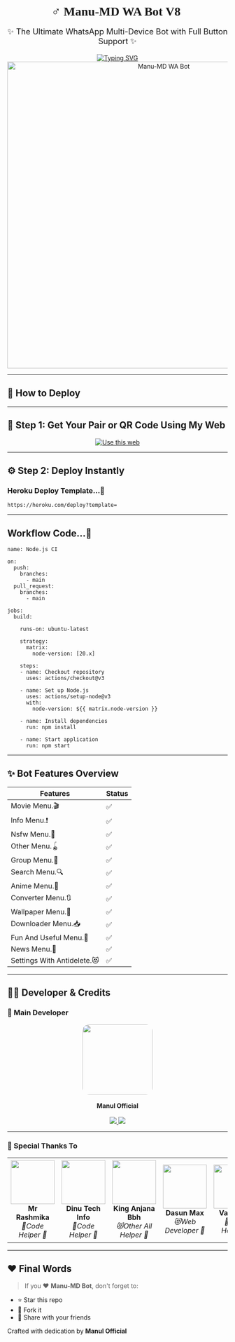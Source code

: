 <h1 align="center" style="font-family: 'Ribeye', cursive;">🧚‍♂️ Manu-MD WA Bot V8 🤍</h1>
<p align="center" style="font-size: 18px;">✨ The Ultimate WhatsApp Multi-Device Bot with Full Button Support ✨</p>

<div align="center">
  <a href="https://git.io/typing-svg">
    <img src="https://readme-typing-svg.demolab.com?font=Ribeye&size=40&pause=1000&color=00FFD1&center=true&width=800&height=80&lines=Welcome+to+Manu-MD;Your+Smart+Group+Assistant;By+Manul+Official" alt="Typing SVG" />
  </a>
</div>

<div align="center">
  <a href="https://youtube.com/@ManulOfficialTech">
    <img src="https://manul-official-new-api-site.vercel.app/manu-md" alt="Manu-MD WA Bot" width="700">
  </a>
</div>

---

## 🚀 How to Deploy
---

## 🔗 Step 1: Get Your Pair or QR Code Using My Web

<p align="center"> <a href="https://manul-official-tech.vercel.app/" target="_blank"> <img src="https://img.shields.io/badge/Use%20this%20Web-green?style=for-the-badge&logo=github" alt="Use this web"> </a> </p>

---

## ⚙️ Step 2: Deploy Instantly

### Heroku Deploy Template...🍃

```
https://heroku.com/deploy?template=
```
---
## Workflow Code...🍃

```
name: Node.js CI

on:
  push:
    branches:
      - main
  pull_request:
    branches:
      - main

jobs:
  build:

    runs-on: ubuntu-latest

    strategy:
      matrix:
        node-version: [20.x]

    steps:
    - name: Checkout repository
      uses: actions/checkout@v3

    - name: Set up Node.js
      uses: actions/setup-node@v3
      with:
        node-version: ${{ matrix.node-version }}

    - name: Install dependencies
      run: npm install

    - name: Start application
      run: npm start
```
---

## ✨ Bot Features Overview

| Features              | Status |
|----------------------|--------|
| Movie Menu.🎬      | ✅     |
| Info Menu.❗            | ✅     |
| Nsfw Menu.🔞      | ✅     |
| Other Menu.🪀      | ✅     |
| Group Menu.👥       | ✅     |
| Search Menu.🔍      | ✅     |
| Anime Menu.💫       | ✅     |
| Converter Menu.🔃      | ✅     |
| Wallpaper Menu.🌌              | ✅     |
| Downloader Menu.📥              | ✅     |
| Fun And Useful Menu.🥳              | ✅     |
| News Menu.📰              | ✅     |
| Settings With Antidelete.😻              | ✅     |

---

## 👨‍💻 Developer & Credits

### 👑 Main Developer

<div align="center">
  <img src="https://i.ibb.co/Y7L525Xh/Manul-Ofc-X.jpg" width="160" style="border-radius: 15px;" />
  <br><br>
  <strong>Manul Official</strong><br><br>

  <a href="https://youtube.com/@ManulOfficialTech">
    <img src="https://img.shields.io/badge/YouTube-Manul%20Official-red?style=for-the-badge&logo=youtube" />
  </a>
  <a href="https://wa.me/94742274855">
    <img src="https://img.shields.io/badge/WhatsApp-Chat%20Now-25D366?style=for-the-badge&logo=whatsapp" />
  </a>
</div>

---

### 💎 Special Thanks To

<div align="center">

<table>
<tr>
<td align="center">
  <img src="https://i.ibb.co/KcK5jD2P/Manul-Ofc-X.jpg" width="100"><br>
  <b>Mr Rashmika</b><br><i>🤖Code Helper 🤍</i>
</td>

<td align="center">
  <img src="https://i.ibb.co/fzq32SfQ/Manul-Ofc-X.jpg" width="100"><br>
  <b>Dinu Tech Info</b><br><i>🤖Code Helper 🤍</i>
</td>

<td align="center">
  <img src="https://i.ibb.co/RpnpZg71/Manul-Ofc-X.jpg" width="100"><br>
  <b>King Anjana Bbh</b><br><i>😻Other All Helper 🤍</i>
</td>

<td align="center">
  <img src="https://i.ibb.co/LBjyW2k/IMG-20250524-WA0003.jpg" width="100"><br>
  <b>Dasun Max</b><br><i>😻Web Developer 🤍</i>
</td>

<td align="center">
  <img src="https://i.ibb.co/MDdrvfFc/Manul-Ofc-X.jpg" width="100"><br>
  <b>Vajira MD</b><br><i>🤖Code Helper 🤍</i>
</td>

<td align="center">
  <img src="https://i.ibb.co/GbnZ13V/Manul-Ofc-X.jpg" width="100"><br>
  <b>Sahirya Nethmi</b><br><i>🎙️Voice Helper 🤍</i>
</td>
</tr>
</table>

</div>

---

## ❤️ Final Words

> If you ❤️ **Manu-MD Bot**, don't forget to:
- ⭐ Star this repo  
- 🍴 Fork it  
- 📢 Share with your friends  

Crafted with dedication by **Manul Official**
